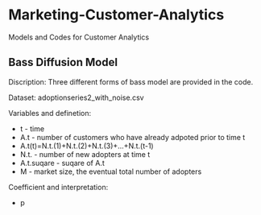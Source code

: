 # Marketing-Customer-Analytics
Models and Codes for Customer Analytics

## Bass Diffusion Model
Discription: Three different forms of bass model are provided in the code.

Dataset: adoptionseries2_with_noise.csv

Variables and definetion: 
* t - time
* A.t - number of customers who have already adpoted prior to time t
* A.t(t)=N.t.(1)+N.t.(2)+N.t.(3)+...+N.t.(t-1)
* N.t. - number of new adopters at time t
* A.t.suqare - suqare of A.t
* M - market size, the eventual total number of adopters

Coefficient and interpretation:
* p


## 

